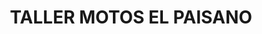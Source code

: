 ---
title: "TALLER MOTOS EL PAISANO"
url: /santander-de-quilichao/taller-motos-el-paisano/
shop: reparación de automóviles
---